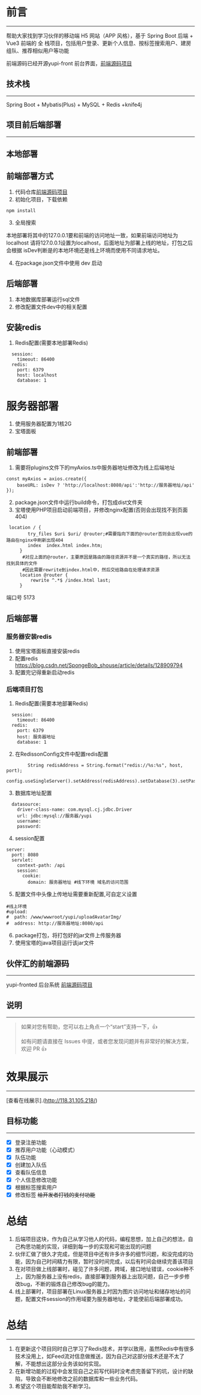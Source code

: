 # 前言

***

帮助大家找到学习伙伴的移动端 H5 网站（APP 风格），基于 Spring Boot 后端 + Vue3 前端的 全
栈项目，包括用户登录、更新个人信息、按标签搜索用户、建房组队、推荐相似用户等功能

前端源码已经开源yupi-front 前台界面，[前端源码项目](https://github.com/MegumiN152/yupao-frontend)


## 技术栈

***

Spring Boot + Mybatis(Plus) + MySQL + Redis +knife4j

## 项目前后端部署

***

## 本地部署

## 前端部署方式

1. 代码仓库[前端源码项目](https://github.com/MegumiN152/yupao-frontend)
2. 初始化项目，下载依赖

```
npm install
```

3. 全局搜索

本地部署将其中的127.0.0.1要和前端的访问地址一致，如果前端访问地址为localhost
请将127.0.0.1设置为localhost，后面地址为部署上线的地址，打包之后会根据
isDev判断是的本地环境还是线上环境而使用不同请求地址。

4. 在package.json文件中使用 dev 启动

## 后端部署

1. 本地数据库部署运行sql文件
2. 修改配置文件dev中的相关配置

## 安装redis

1. Redis配置(需要本地部署Redis)

```
  session:
    timeout: 86400
  redis:
    port: 6379
    host: localhost
    database: 1
```


# 服务器部署

1. 使用服务器配置为1核2G
2. 宝塔面板

## 前端部署

1. 需要将plugins文件下的myAxios.ts中服务器地址修改为线上后端地址

```
const myAxios = axios.create({
    baseURL: isDev ? 'http://localhost:8080/api':'http://服务器地址/api'
});
```

2. package.json文件中运行build命令，打包成dist文件夹
3. 宝塔使用PHP项目启动前端项目，并修改nginx配置(否则会出现找不到页面404)

```
 location / {
        try_files $uri $uri/ @router;#需要指向下面的@router否则会出现vue的路由在nginx中刷新出现404
        index  index.html index.htm;
     }
      #对应上面的@router，主要原因是路由的路径资源并不是一个真实的路径，所以无法找到具体的文件
      #因此需要rewrite到index.html中，然后交给路由在处理请求资源
     location @router {
         rewrite ^.*$ /index.html last;
     }
```

端口号 5173

## 后端部署

### 服务器安装redis

1. 使用宝塔面板直接安装redis
2. 配置redis https://blog.csdn.net/SpongeBob_shouse/article/details/128909794
3. 配置完记得重新启动redis

### 后端项目打包

1. Redis配置(需要本地部署Redis)

```
  session:
    timeout: 86400
  redis:
    port: 6379
    host: 服务器地址
    database: 1
```

2. 在RedissonConfig文件中配置redis配置

```
        String redisAddress = String.format("redis://%s:%s", host, port);
        config.useSingleServer().setAddress(redisAddress).setDatabase(3).setPassword(password);
```

3. 数据库地址配置

```
  datasource:
    driver-class-name: com.mysql.cj.jdbc.Driver
    url: jdbc:mysql://服务器/yupi
    username: 
    password: 
```

4. session配置

```
server:
  port: 8080
  servlet:
    context-path: /api
    session:
      cookie:
        domain: 服务器地址 #线下环境 域名的访问范围
```

5. 配置文件中头像上传地址需要重新配置,可自定义设置

```
#线上环境
#upload:
#  path: /www/wwwroot/yupi/uploadAvatarImg/
#  address: http://服务器地址:8080/api
```

6. package打包，将打包好的jar文件上传服务器
7. 使用宝塔的java项目运行该jar文件





## 伙伴汇的前端源码

***

yupi-fronted 后台系统
[前端源码项目](https://github.com/MegumiN152/yupao-frontend)
## 说明

***

>如果对您有帮助，您可以右上角点一个“start”支持一下，👍
>
>如有问题请直接在 Issues 中提，或者您发现问题并有非常好的解决方案，欢迎 PR 👍

# 效果展示

***

[查看在线展示].(http://118.31.105.218/)

## 目标功能

***

+ [x] 登录注册功能
+ [x] 推荐用户功能（心动模式）
+ [x] 队伍功能
+ [x] 创建加入队伍
+ [x] 查看队伍信息
+ [x] 个人信息修改功能
+ [x] 根据标签搜索用户
+ [x] 修改标签
  ~~给开发者打钱的支付功能~~

# 总结

1. 后端项目这块，作为自己从学习他人的代码，编程思想，加上自己的想法，自己构思功能的实现，详细到每一步的实现和可能出现的问题
2. 伙伴汇做了很久才完成，但是项目中还有许多许多的细节问题，和没完成的功能，因为自己时间精力有限，暂时没时间完成，以后有时间会继续完善该项目
3. 在对项目做上线部署时，碰见了许多问题，跨域，接口地址错误，cookie种不上，因为服务器上没有redis，直接部署到服务器上出现问题，自己一步步修改bug，不断的锻炼自己修改bug的能力。
4. 线上部署时，项目部署在Linux服务器上时因为图片访问地址和储存地址的问题，配置文件session的作用域要为服务器地址，才能使前后端部署成功。


# 总结

***

1. 在更新这个项目同时自己学习了Redis技术，并学以致用，虽然Redis中有很多技术没用上，如Feed流对信息做推送，因为自己对这部分技术还是不太了解，不能想出这部分业务该如何实现。  
2. 在新增功能的过程中会发现自己之前写代码时没考虑完善留下的坑，设计的缺陷，导致会不断地修改之前的数据库和一些业务代码。
3. 希望这个项目能帮助我不断学习。 
